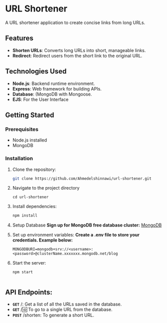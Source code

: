# URL Shortener

A URL shortener application to create concise links from long URLs.


## Features

- **Shorten URLs**:  Converts long URLs into short, manageable links.
- **Redirect**: Redirect users from the short link to the original URL.

## Technologies Used

- **Node.js**: Backend runtime environment.
- **Express**: Web framework for building APIs.
- **Database**: (MongoDB with Mongoose.
- **EJS**: For the User Interface

## Getting Started

### Prerequisites

- Node.js installed
- MongoDB 

### Installation

1. Clone the repository:
   ```bash
   git clone https://github.com/Ahmedelshinnawi/url-shortener.git
   
3. Navigate to the project directory
   ```
   cd url-shortener

4. Install dependencies:
   ```bash
   npm install
   
3. Setup Database
    **Sign up for MongoDB free database cluster:**  [MongoDB](https://www.mongodb.com/)
  
4. Set up environment variables:
   **Create a .env file to store your credentials. Example below:**
     ```
   MONGODBURI=mongodb+srv://<username>:<password>@clusterName.xxxxxxx.mongodb.net/blog
     ```
5. Start the server:
    ```bash
    npm start



## API Endpoints:
- **`GET`** /: Get a list of all the URLs saved in the database.
- **`GET`** /:id: To go to a single URL from the database.
- **`POST`** /shorten: To generate a short URL.



